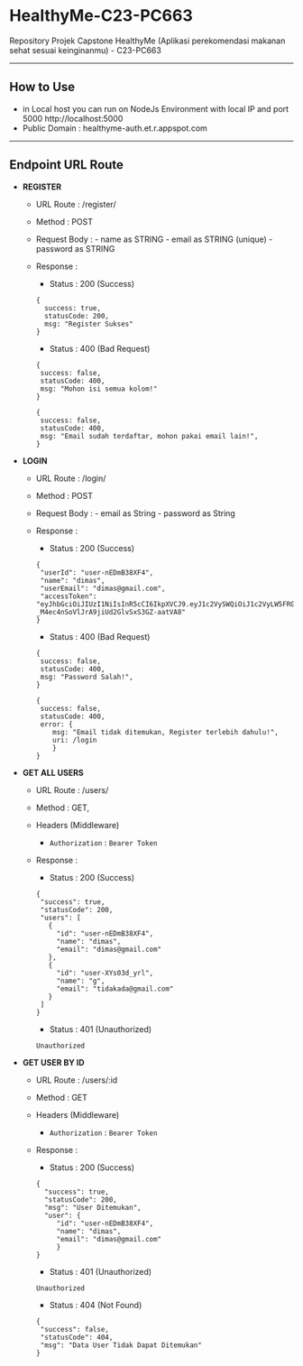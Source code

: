 # HealthyMe-C23-PC663
Repository Projek Capstone HealthyMe (Aplikasi perekomendasi makanan sehat sesuai keinginanmu) - C23-PC663

---

## How to Use
- in Local host you can run on NodeJs Environment with local IP and port 5000 http://localhost:5000
- Public Domain : healthyme-auth.et.r.appspot.com

---

## Endpoint URL Route
- **REGISTER**
  * URL Route : /register/
  * Method : POST
  * Request Body : - name as STRING
                   - email as STRING (unique)
                   - password as STRING
                   
  * Response : 
    - Status : 200 (Success)
    ```
    {
      success: true,
      statusCode: 200,
      msg: "Register Sukses"
    }
    ```
    - Status : 400 (Bad Request)
    ```
    {
     success: false,
     statusCode: 400,
     msg: "Mohon isi semua kolom!"
    }
    ```
    ```
    {
     success: false,
     statusCode: 400,
     msg: "Email sudah terdaftar, mohon pakai email lain!",
    }
    ```
 
- **LOGIN**
  * URL Route : /login/
  * Method : POST
  * Request Body : - email as String
                   - password as String
         
  * Response :
    - Status : 200 (Success)
    ```
    {
     "userId": "user-nEDmB38XF4",
     "name": "dimas",
     "userEmail": "dimas@gmail.com",
     "accessToken":   "eyJhbGciOiJIUzI1NiIsInR5cCI6IkpXVCJ9.eyJ1c2VySWQiOiJ1c2VyLW5FRG1CMzhYRjQiLCJuYW1lIjoiZGltYXMiLCJ1c2VyRW1haWwiOiJkaW1hc0BnbWFpbC5jb20iLCJpYXQiOjE2ODQ4MjI1MjQsImV4cCI6MTY4NDgyOTcyNH0.ej7xtO-_M4ec4nSoVlJrA9jiUd2GlvSxS3GZ-aatVA8"
    }
    ```
    - Status : 400 (Bad Request)
    ```
    {
     success: false,
     statusCode: 400,
     msg: "Password Salah!",
    }
    ```
    ```
    {
     success: false,
     statusCode: 400,
     error: {
        msg: "Email tidak ditemukan, Register terlebih dahulu!",
        uri: /login
        }
    }
    ```
    
- **GET ALL USERS**
  * URL Route : /users/
  * Method : GET,
  * Headers (Middleware)
    - `Authorization` : `Bearer Token`
    
  * Response : 
    - Status : 200 (Success)
    ```
    {
     "success": true,
     "statusCode": 200,
     "users": [
       {
         "id": "user-nEDmB38XF4",
         "name": "dimas",
         "email": "dimas@gmail.com"
       },
       {
         "id": "user-XYs03d_yrl",
         "name": "g",
         "email": "tidakada@gmail.com"
       }
     ]
    }
    ```
    - Status : 401 (Unauthorized)
    ```
    Unauthorized
    ```
    
- **GET USER BY ID**
  * URL Route : /users/:id
  * Method : GET
  * Headers (Middleware)
    - `Authorization` : `Bearer Token`
   
  * Response : 
    - Status : 200 (Success)
    ```
    {
      "success": true,
      "statusCode": 200,
      "msg": "User Ditemukan",
      "user": {
         "id": "user-nEDmB38XF4",
         "name": "dimas",
         "email": "dimas@gmail.com"
         }
    }
    ```
    - Status : 401 (Unauthorized)
    ```
    Unauthorized
    ```
    - Status : 404 (Not Found)
    ```
    {
     "success": false,
     "statusCode": 404,
     "msg": "Data User Tidak Dapat Ditemukan"
    }
    ```
    
    
